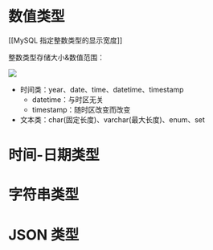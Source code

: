 # 数值类型

[[MySQL 指定整数类型的显示宽度]]

整数类型存储大小&数值范围：

![](https://pic-bed-615.oss-cn-beijing.aliyuncs.com/aSr4RN.png)


- 时间类：year、date、time、datetime、timestamp
    - datetime：与时区无关
    - timestamp：随时区改变而改变
- 文本类：char(固定长度)、varchar(最大长度)、enum、set

# 时间-日期类型

# 字符串类型

# JSON 类型
